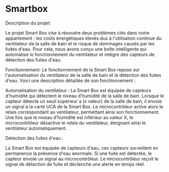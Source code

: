 # Smartbox
Description du projet:

Le projet Smart Box vise à résoudre deux problèmes clés dans notre appartement : les coûts énergétiques élevés dus à l'utilisation continue du ventilateur de la salle de bain  et le risque de dommages causés par les fuites d'eau. Pour cela, nous avons conçu une boîte intelligente qui automatise le fonctionnement du ventilateur et intègre des capteurs de détection des fuites d'eau.

Fonctionnement:
    Le fonctionnement de la Smart Box repose sur l'automatisation du ventilateur de la salle de bain et la détection des fuites d'eau. Voici une description détaillée de son       fonctionnement :

  Automatisation du ventilateur :
    La Smart Box est équipée de capteurs d'humidité qui détectent le niveau d’humidité de la salle de bain. 
    Lorsque le capteur détecte un seuil supérieur a (x valeur) de la salle de bain, il envoie un signal a la carte UCA de la Smart Box.
    Le microcontrôleur active alors le relais correspondant au ventilateur, permettant ainsi son fonctionnement.
    Une fois que le niveau d’humidité est inférieur au valeur X, le microcontrôleur désactive le relais du ventilateur, éteignant ainsi le ventilateur automatiquement.

Détection des fuites d'eau :

  La Smart Box est équipée de capteurs d'eau, ces capteurs surveillent en permanence la présence d'eau anormale. Si une fuite est détectée, le capteur envoie un signal au       microcontrôleur.
  Le microcontrôleur reçoit le signal de détection de fuite et déclenche une alerte en temps réel.
